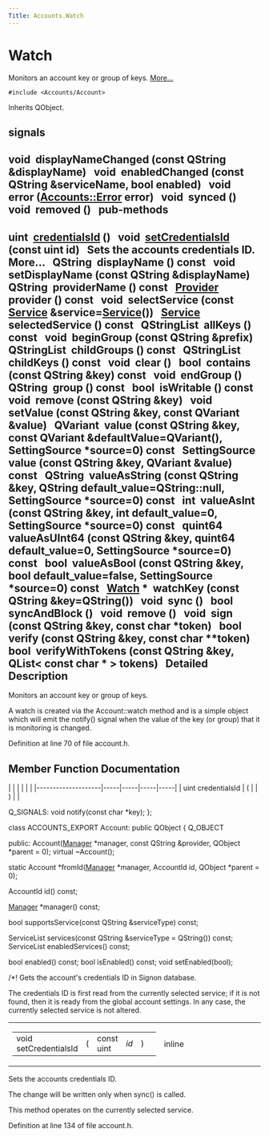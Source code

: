 ```yaml
---
Title: Accounts.Watch
---
```

        
Watch
=====

Monitors an account key or group of keys. [More...](#details)

`#include <Accounts/Account>`

Inherits QObject.

signals
----------------------------------

void 
**displayNameChanged** (const QString &displayName)
 
void 
**enabledChanged** (const QString &serviceName, bool enabled)
 
void 
**error** (<a href="Accounts.Error.md">Accounts::Error</a> error)
 
void 
**synced** ()
 
void 
**removed** ()
 
pub-methods
------------------------------------------------------

uint 
<a href="#a483d9a1edcbc46d7070eb70ae23b5989">credentialsId</a> ()
 
void 
<a href="#a54a9de969058292a257d9d692785ca63">setCredentialsId</a> (const uint id)
 
Sets the accounts credentials ID. More...
 
QString 
**displayName** () const
 
void 
**setDisplayName** (const QString &displayName)
 
QString 
**providerName** () const
 
<a href="Accounts.Provider.md">Provider</a> 
**provider** () const
 
void 
**selectService** (const <a href="Accounts.Service.md">Service</a> &service=<a href="Accounts.Service.md">Service</a>())
 
<a href="Accounts.Service.md">Service</a> 
**selectedService** () const
 
QStringList 
**allKeys** () const
 
void 
**beginGroup** (const QString &prefix)
 
QStringList 
**childGroups** () const
 
QStringList 
**childKeys** () const
 
void 
**clear** ()
 
bool 
**contains** (const QString &key) const
 
void 
**endGroup** ()
 
QString 
**group** () const
 
bool 
**isWritable** () const
 
void 
**remove** (const QString &key)
 
void 
**setValue** (const QString &key, const QVariant &value)
 
QVariant 
**value** (const QString &key, const QVariant &defaultValue=QVariant(), SettingSource \*source=0) const
 
SettingSource 
**value** (const QString &key, QVariant &value) const
 
QString 
**valueAsString** (const QString &key, QString default\_value=QString::null, SettingSource \*source=0) const
 
int 
**valueAsInt** (const QString &key, int default\_value=0, SettingSource \*source=0) const
 
quint64 
**valueAsUInt64** (const QString &key, quint64 default\_value=0, SettingSource \*source=0) const
 
bool 
**valueAsBool** (const QString &key, bool default\_value=false, SettingSource \*source=0) const
 
<a href="index.html">Watch</a> \* 
**watchKey** (const QString &key=QString())
 
void 
**sync** ()
 
bool 
**syncAndBlock** ()
 
void 
**remove** ()
 
void 
**sign** (const QString &key, const char \*token)
 
bool 
**verify** (const QString &key, const char \*\*token)
 
bool 
**verifyWithTokens** (const QString &key, QList&lt; const char \* &gt; tokens)
 
<span id="details"></span>
Detailed Description
--------------------

Monitors an account key or group of keys.

A watch is created via the Account::watch method and is a simple object which will emit the notify() signal when the value of the key (or group) that it is monitoring is changed.

Definition at line 70 of file account.h.

Member Function Documentation
-----------------------------

<span id="a483d9a1edcbc46d7070eb70ae23b5989" class="anchor"></span>
|                    |     |     |     |     |
|--------------------|-----|-----|-----|-----|
| uint credentialsId | (   |     | )   |     |

Q\_SIGNALS: void notify(const char \*key); };

class ACCOUNTS\_EXPORT Account: public QObject { Q\_OBJECT

public: Account(<a href="Accounts.Manager.md" title="Manager of accounts, services and providers. ">Manager</a> \*manager, const QString &provider, QObject \*parent = 0); virtual ~Account();

static Account \*fromId(<a href="Accounts.Manager.md" title="Manager of accounts, services and providers. ">Manager</a> \*manager, AccountId id, QObject \*parent = 0);

AccountId id() const;

<a href="Accounts.Manager.md" title="Manager of accounts, services and providers. ">Manager</a> \*manager() const;

bool supportsService(const QString &serviceType) const;

ServiceList services(const QString &serviceType = QString()) const; ServiceList enabledServices() const;

bool enabled() const; bool isEnabled() const; void setEnabled(bool);

/\*! Gets the account's credentials ID in Signon database.

The credentials ID is first read from the currently selected service; if it is not found, then it is ready from the global account settings. In any case, the currently selected service is not altered.

<span id="a54a9de969058292a257d9d692785ca63" class="anchor"></span>
<table>
<colgroup>
<col width="50%" />
<col width="50%" />
</colgroup>
<tbody>
<tr class="odd">
<td><table>
<tbody>
<tr class="odd">
<td>void setCredentialsId</td>
<td>(</td>
<td>const uint </td>
<td><em>id</em></td>
<td>)</td>
<td></td>
</tr>
</tbody>
</table></td>
<td><span class="mlabels"><span class="mlabel">inline</span></span></td>
</tr>
</tbody>
</table>

Sets the accounts credentials ID.

The change will be written only when sync() is called.

This method operates on the currently selected service.

Definition at line 134 of file account.h.


